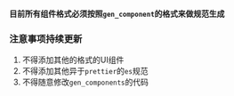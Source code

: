 #### 目前所有组件格式必须按照```gen_component```的格式来做规范生成
### 注意事项持续更新
  1. 不得添加其他的格式的UI组件
  2. 不得添加其他异于```prettier```的```es```规范
  3. 不得随意修改```gen_components```的代码